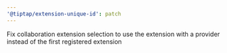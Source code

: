 ```yaml
---
'@tiptap/extension-unique-id': patch
---
```


Fix collaboration extension selection to use the extension with a provider instead of the first registered extension
